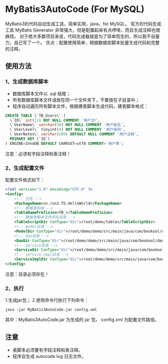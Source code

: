 # MyBatis3AutoCode (For MySQL)
MyBatis3的代码自动生成工具，简单实用，java，for MySQL。
官方的代码生成工具 MyBatis Generator 非常强大，但是配置起来有点啰嗦，而且生成注释也很麻烦。
对于绝大多数项目来说，代码生成器就是为了简单而生的，所以我不自量力，自己写了一个。
优点：配置使用简单，根据数据库脚本批量生成代码和完整的注释。

## 使用方法
### 1、生成数据库脚本
* 数据库脚本文件以 .sql 结尾；
* 所有数据库脚本文件请放在同一个文件夹下，不要放在子目录中；
* 程序自动遍历所有脚本文件，根据建表脚本生成代码，建表脚本格式：
```SQL
CREATE TABLE \`TB_Users\` (
  \`ID\` int(11) NOT NULL COMMENT '用户ID',
  \`UserName\` varchar(50) NOT NULL COMMENT '用户姓名',
  \`UserLevel\` tinyint(4) NOT NULL COMMENT '用户级别',
  \`UserNotes\` varchar(200) DEFAULT NULL COMMENT '用户注释',
  PRIMARY KEY (`ID`)
) ENGINE=InnoDB DEFAULT CHARSET=utf8 COMMENT='用户表';
```
注意：必须有字段注释和表注释！

### 2、生成配置文件
配置文件格式如下：
```XML
<?xml version="1.0" encoding="UTF-8" ?>
<Config>
	<!-- 包名 -->
	<PackageName>cn.run2.TG.HelloWorld</PackageName>
	<!-- 数据表前缀 -->
	<TableNamePrefixion>TB_</TableNamePrefixion>
	<!-- 数据表脚本文件所在目录 -->
	<TableScriptDir ConType="dir">/root/demo/table</TableScriptDir>
	<!-- model目录 -->
	<ModelDir ConType="dir">/root/demo/demo/src/main/java/com/bookool/demo/model</ModelDir>
	<!-- dao目录 -->
	<DaoDir ConType="dir">/root/demo/demo/src/main/java/com/bookool/demo/dao</DaoDir>
	<!-- service目录 -->
	<ServiceDir ConType="dir">/root/demo/demo/src/main/java/com/bookool/demo/service</ServiceDir>
	<!-- service.impl目录 -->
	<ServiceImplDir ConType="dir">/root/demo/demo/src/main/java/com/bookool/demo/service\impl</ServiceImplDir>
</Config>
```
注意：目录必须存在！

### 2、执行
1.生成jar包；
2.使用命令行执行下列命令：
```
java -jar MyBatis3AutoCode.jar config.xml
```
其中：MyBatis3AutoCode.jar 为生成的 jar 包， config.xml 为配置文件路径。

## 注意
* 表脚本必须要有字段注释和表注释。
* 程序会生成 autocode.log 日志文件。
